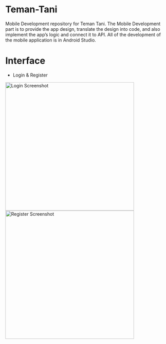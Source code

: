 # Teman-Tani
Mobile Development repository for Teman Tani. The Mobile Development part is to provide the app design, translate the design into code, and also implement the app’s logic and connect it to API. All of the development of the mobile application is in Android Studio.

# Interface
* Login & Register
<img src="https://github.com/Teman-Tani-Bangkit/Mobile-Development/assets/89207690/e5b4cea8-6995-45ce-9948-b79f19090beb" width="400" alt="Login Screenshot">
<img src="https://github.com/Teman-Tani-Bangkit/Mobile-Development/assets/89207690/9755bf8f-9a02-4982-965b-802b2433b3d4" width="400" alt="Register Screenshot">

